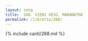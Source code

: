 ```yaml
---
layout: song
title:  288. VIENI GESÙ, MARANATHA
permalink: /libretto/288/
---
```

{% include canti/288.md %}   